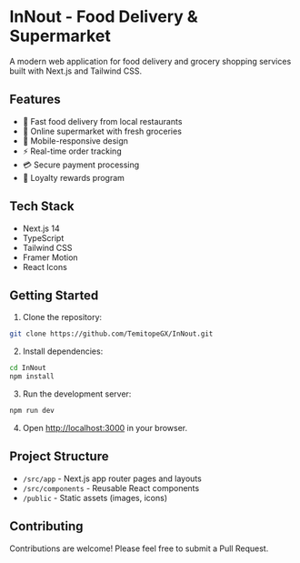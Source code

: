 # InNout - Food Delivery & Supermarket

A modern web application for food delivery and grocery shopping services built with Next.js and Tailwind CSS.

## Features

- 🚀 Fast food delivery from local restaurants
- 🛒 Online supermarket with fresh groceries
- 📱 Mobile-responsive design
- ⚡ Real-time order tracking
- 💳 Secure payment processing
- 🎁 Loyalty rewards program

## Tech Stack

- Next.js 14
- TypeScript
- Tailwind CSS
- Framer Motion
- React Icons

## Getting Started

1. Clone the repository:

```bash
git clone https://github.com/TemitopeGX/InNout.git
```

2. Install dependencies:

```bash
cd InNout
npm install
```

3. Run the development server:

```bash
npm run dev
```

4. Open [http://localhost:3000](http://localhost:3000) in your browser.

## Project Structure

- `/src/app` - Next.js app router pages and layouts
- `/src/components` - Reusable React components
- `/public` - Static assets (images, icons)

## Contributing

Contributions are welcome! Please feel free to submit a Pull Request.
